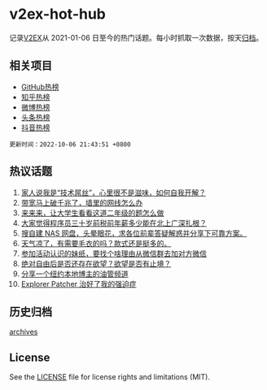 # v2ex-hot-hub

 记录[V2EX](https://www.v2ex.com/)从 2021-01-06 日至今的热门话题。每小时抓取一次数据，按天[归档](archives)。
 
 ## 相关项目

- [GitHub热榜](https://github.com/lonnyzhang423/github-hot-hub)
- [知乎热榜](https://github.com/lonnyzhang423/zhihu-hot-hub)
- [微博热榜](https://github.com/lonnyzhang423/weibo-hot-hub)
- [头条热榜](https://github.com/lonnyzhang423/toutiao-hot-hub)
- [抖音热榜](https://github.com/lonnyzhang423/douyin-hot-hub)


 `更新时间：2022-10-06 21:43:51 +0800`

## 热议话题

1. [家人说我是“技术屌丝”，心里很不是滋味，如何自我开解？](https://www.v2ex.com/t/884871)
1. [带宽马上破千兆了，墙里的网线怎么办](https://www.v2ex.com/t/884849)
1. [来来来，让大学生看看这道二年级的题怎么做](https://www.v2ex.com/t/884835)
1. [大家觉得程序员三十岁前税前年薪多少能在北上广深扎根？](https://www.v2ex.com/t/884858)
1. [搜自建 NAS 网盘，头晕眼花，求各位前辈答疑解惑并分享下可靠方案。](https://www.v2ex.com/t/884857)
1. [天气凉了，有需要毛衣的吗？款式还是挺多的。](https://www.v2ex.com/t/884846)
1. [参加活动认识的妹纸，要找个啥理由从微信群去加对方微信](https://www.v2ex.com/t/884889)
1. [绝对自由后是否还存在欲望？欲望是否有止境？](https://www.v2ex.com/t/884826)
1. [分享一个纽约本地博主的油管频道](https://www.v2ex.com/t/884851)
1. [Explorer Patcher 治好了我的强迫症](https://www.v2ex.com/t/884861)

## 历史归档

[archives](archives)

## License

See the [LICENSE](LICENSE) file for license rights and limitations (MIT).
